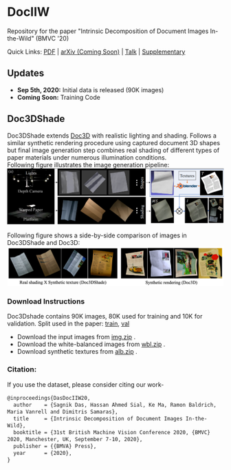# DocIIW
Repository for the paper "Intrinsic Decomposition of Document Images In-the-Wild" (BMVC '20)

Quick Links: [PDF](https://www.bmvc2020-conference.com/assets/papers/0906.pdf) | [arXiv (Coming Soon)]() |  [Talk](https://www.bmvc2020-conference.com/conference/papers/paper_0906.html) | [Supplementary](https://drive.google.com/file/d/1wQs6p6mMkm-z6dn9SQyPl6gwCqV2YJhf/view?usp=sharing) 
## Updates
* **Sep 5th, 2020:**  Initial data is released (90K images)
* **Coming Soon:** Training Code 
## Doc3DShade
Doc3DShade extends [Doc3D](https://github.com/cvlab-stonybrook/doc3D-dataset) with realistic lighting and shading. Follows a similar synthetic rendering procedure using captured document 3D shapes but final image generation step combines real shading of different types of paper materials under numerous illumination conditions. 
<br>
Following figure illustrates the image generation pipeline:
![Dataset Capture Pipeline](/assets/pipeline.png)

Following figure shows a side-by-side comparison of images in Doc3DShade and Doc3D:
![Comparison with Doc3D](/assets/comp.png)
### Download Instructions
Doc3Dshade contains 90K images, 80K used for training and 10K for validation. Split used in the paper: [train](https://drive.google.com/file/d/1kRrmheEr2uNpYW6839rD1jCPa57YcxAb/view?usp=sharing), [val](https://drive.google.com/file/d/14siJyQOtxq4HNbfX8R969VhhR7wv-t8_/view?usp=sharing)
* Download the input images from [img.zip](https://drive.google.com/file/d/1ixxgbcGoNIdYudoHUvGaQlXHiH1Vqv_I/view?usp=sharing) .
* Download the white-balanced images from [wbl.zip](https://drive.google.com/file/d/1bhWqCezS1FTCUtSjQk6jgmIBD4IWrbjp/view?usp=sharing) .
* Download synthetic textures from [alb.zip](https://drive.google.com/file/d/1iFr9xfTPJBuBH2rThPXLgpWiSlhNtg1e/view?usp=sharing) .


### Citation:
If you use the dataset, please consider citing our work-
```
@inproceedings{DasDocIIW20,
  author    = {Sagnik Das, Hassan Ahmed Sial, Ke Ma, Ramon Baldrich, Maria Vanrell and Dimitris Samaras},
  title     = {Intrinsic Decomposition of Document Images In-the-Wild},
  booktitle = {31st British Machine Vision Conference 2020, {BMVC} 2020, Manchester, UK, September 7-10, 2020},
  publisher = {{BMVA} Press},
  year      = {2020},
}
```


